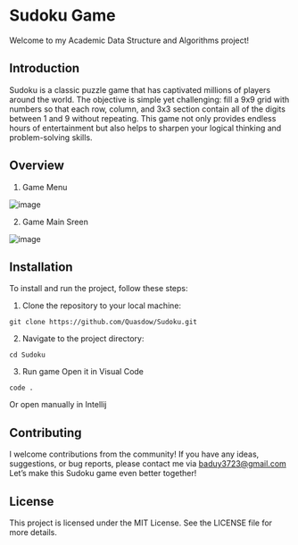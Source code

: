 # Sudoku Game

Welcome to my Academic Data Structure and Algorithms project! 

## Introduction
Sudoku is a classic puzzle game that has captivated millions of players around the world. 
The objective is simple yet challenging: fill a 9x9 grid with numbers so that each row, column, and 3x3 section contain all of the digits between 1 and 9 without repeating. 
This game not only provides endless hours of entertainment but also helps to sharpen your logical thinking and problem-solving skills.

## Overview
1. Game Menu

![image](https://github.com/user-attachments/assets/1502dcf5-f913-48d0-8b98-fa7b63037fb5)


2. Game Main Sreen

![image](https://github.com/user-attachments/assets/f05747e9-61bf-413c-b331-5976dde2fa7a)


## Installation
To install and run the project, follow these steps:

1. Clone the repository to your local machine:
```shell
git clone https://github.com/Quasdow/Sudoku.git
```
2. Navigate to the project directory:
```shell
cd Sudoku
```
3. Run game
Open it in Visual Code 
```shell
code .
```
Or open manually in Intellij

## Contributing
I welcome contributions from the community! If you have any ideas, suggestions, or bug reports, please contact me via baduy3723@gmail.com 
Let’s make this Sudoku game even better together!

## License
This project is licensed under the MIT License. See the LICENSE file for more details.
